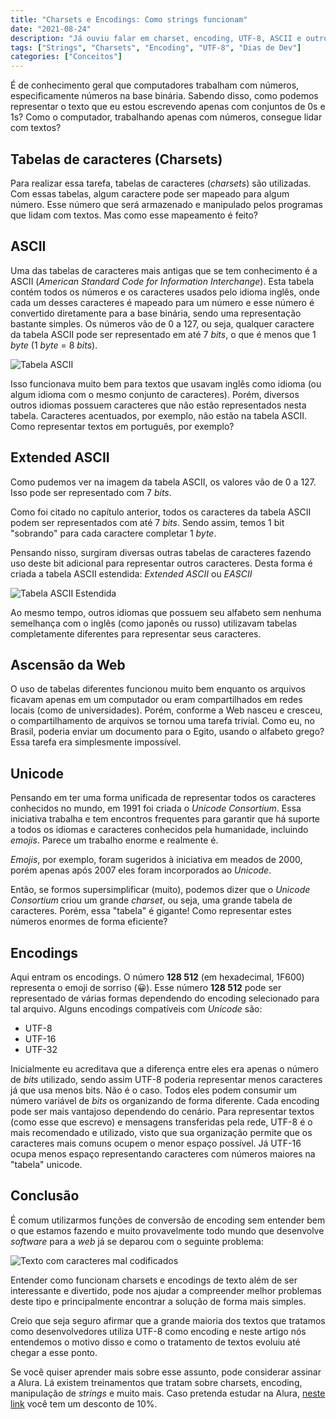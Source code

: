 ```yaml
---
title: "Charsets e Encodings: Como strings funcionam"
date: "2021-08-24"
description: "Já ouviu falar em charset, encoding, UTF-8, ASCII e outros termos do tipo? Entenda neste post como isso tudo funciona na prática"
tags: ["Strings", "Charsets", "Encoding", "UTF-8", "Dias de Dev"]
categories: ["Conceitos"]
---
```

É de conhecimento geral que computadores trabalham com números, especificamente números na base binária. Sabendo disso, como podemos representar o texto que eu estou escrevendo apenas com conjuntos de 0s e 1s? Como o computador, trabalhando apenas com números, consegue lidar com textos?

## Tabelas de caracteres (Charsets)

Para realizar essa tarefa, tabelas de caracteres (_charsets_) são utilizadas. Com essas tabelas, algum caractere pode ser mapeado para algum número. Esse número que será armazenado e manipulado pelos programas que lidam com textos. Mas como esse mapeamento é feito?

## ASCII

Uma das tabelas de caracteres mais antigas que se tem conhecimento é a ASCII (_American Standard Code for Information Interchange_). Esta tabela contém todos os números e os caracteres usados pelo idioma inglês, onde cada um desses caracteres é mapeado para um número e esse número é convertido diretamente para a base binária, sendo uma representação bastante simples. Os números vão de 0 a 127, ou seja, qualquer caractere da tabela ASCII pode ser representado em até 7 _bits_, o que é menos que 1 _byte_ (1 _byte_ = 8 _bits_).

![Tabela ASCII](https://raw.githubusercontent.com/wiki/tomgibara/ascii-table/tables/ascii-table-1.1.png)

Isso funcionava muito bem para textos que usavam inglês como idioma (ou algum idioma com o mesmo conjunto de caracteres). Porém, diversos outros idiomas possuem caracteres que não estão representados nesta tabela. Caracteres acentuados, por exemplo, não estão na tabela ASCII. Como representar textos em português, por exemplo?

<ins class="adsbygoogle"
style="display:block; text-align:center;"
data-ad-layout="in-article"
data-ad-format="fluid"
data-ad-client="ca-pub-8918461095244552"
data-ad-slot="2366637560"></ins>
<script>
     (adsbygoogle = window.adsbygoogle || []).push({});
</script>

## Extended ASCII

Como pudemos ver na imagem da tabela ASCII, os valores vão de 0 a 127. Isso pode ser representado com 7 _bits_. 

Como foi citado no capítulo anterior, todos os caracteres da tabela ASCII podem ser representados com até 7 _bits_. Sendo assim, temos 1 bit "sobrando" para cada caractere completar 1 _byte_.

Pensando nisso, surgiram diversas outras tabelas de caracteres fazendo uso deste bit adicional para representar outros caracteres. Desta forma é criada a tabela ASCII estendida: _Extended ASCII_ ou _EASCII_

![Tabela ASCII Estendida](https://files.passeidireto.com/0b57a2e8-7fae-4e06-ac73-a7004f09a741/0b57a2e8-7fae-4e06-ac73-a7004f09a741.gif)

Ao mesmo tempo, outros idiomas que possuem seu alfabeto sem nenhuma semelhança com o inglês (como japonês ou russo) utilizavam tabelas completamente diferentes para representar seus caracteres.

## Ascensão da Web

O uso de tabelas diferentes funcionou muito bem enquanto os arquivos ficavam apenas em um computador ou eram compartilhados em redes locais (como de universidades). Porém, conforme a Web nasceu e cresceu, o compartilhamento de arquivos se tornou uma tarefa trivial. Como eu, no Brasil, poderia enviar um documento para o Egito, usando o alfabeto grego? Essa tarefa era simplesmente impossível.

## Unicode

Pensando em ter uma forma unificada de representar todos os caracteres conhecidos no mundo, em 1991 foi criada o _Unicode Consortium_. Essa iniciativa trabalha e tem encontros frequentes para garantir que há suporte a todos os idiomas e caracteres conhecidos pela humanidade, incluindo _emojis_. Parece um trabalho enorme e realmente é.

_Emojis_, por exemplo, foram sugeridos à iniciativa em meados de 2000, porém apenas após 2007 eles foram incorporados ao _Unicode_.

Então, se formos supersimplificar (muito), podemos dizer que o _Unicode Consortium_ criou um grande _charset_, ou seja, uma grande tabela de caracteres. Porém, essa "tabela" é gigante! Como representar estes números enormes de forma eficiente?

## Encodings

Aqui entram os encodings. O número **128 512** (em hexadecimal, 1F600) representa o emoji de sorriso (😀). Esse número **128 512** pode ser representado de várias formas dependendo do encoding selecionado para tal arquivo. Alguns encodings compatíveis com _Unicode_ são:
- UTF-8
- UTF-16
- UTF-32

Inicialmente eu acreditava que a diferença entre eles era apenas o número de _bits_ utilizado, sendo assim UTF-8 poderia representar menos caracteres já que usa menos bits. Não é o caso. Todos eles podem consumir um número variável de _bits_ os organizando de forma diferente. Cada encoding pode ser mais vantajoso dependendo do cenário. Para representar textos (como esse que escrevo) e mensagens transferidas pela rede, UTF-8 é o mais recomendado e utilizado, visto que sua organização permite que os caracteres mais comuns ocupem o menor espaço possível. Já UTF-16 ocupa menos espaço representando caracteres com números maiores na "tabela" unicode.

## Conclusão

É comum utilizarmos funções de conversão de encoding sem entender bem o que estamos fazendo e muito provavelmente todo mundo que desenvolve _software_ para a _web_ já se deparou com o seguinte problema:

![Texto com caracteres mal codificados](https://i.stack.imgur.com/590Tg.png)

Entender como funcionam charsets e encodings de texto além de ser interessante e divertido, pode nos ajudar a compreender melhor problemas deste tipo e principalmente encontrar a solução de forma mais simples.

Creio que seja seguro afirmar que a grande maioria dos textos que tratamos como desenvolvedores utiliza UTF-8 como encoding e neste artigo nós entendemos o motivo disso e como o tratamento de textos evoluiu até chegar a esse ponto.

Se você quiser aprender mais sobre esse assunto, pode considerar assinar a Alura. Lá existem treinamentos que tratam sobre charsets, encoding, manipulação de _strings_    e muito mais. Caso pretenda estudar na Alura, [neste link](https://www.alura.com.br/promocao/diasdedev) você tem um desconto de 10%.
